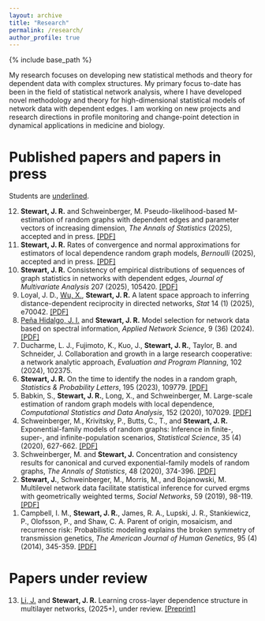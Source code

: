 ```yaml
--- 
layout: archive
title: "Research"
permalink: /research/
author_profile: true
---
```


{% include base_path %}


My research focuses on developing new statistical methods and theory 
for dependent data with complex structures. 
My primary focus to-date has been in the field of statistical network analysis, 
where I have developed novel methodology and theory for high-dimensional statistical models of network data 
with dependent edges.
I am working on new projects and research directions 
in profile monitoring and change-point detection in dynamical applications in medicine and biology.  


Published papers and papers in press
======
Students are <u>underlined</u>.
<ol reversed>
<li>
<b>Stewart, J. R.</b> and Schweinberger, M.
Pseudo-likelihood-based M-estimation of random graphs with dependent edges and parameter vectors of increasing dimension, 
<i>The Annals of Statistics</i> (2025), accepted and in press.  
<a href="https://jrstew.github.io/files/pl.pdf">[PDF]</a>
</li>
<li>
<b>Stewart, J. R.</b>
Rates of convergence and normal approximations for estimators of local dependence random graph models,
<i>Bernoulli</i> (2025), accepted and in press. <a href="https://jrstew.github.io/files/bernoulli.pdf">[PDF]</a>
</li>
<li>
<b>Stewart, J. R.</b>
Consistency of empirical distributions of sequences of graph statistics in networks with dependent edges, 
<i>Journal of Multivariate Analysis</i> 207 (2025), 105420. 
<a href="https://jrstew.github.io/files/emp_dist.pdf">[PDF]</a>
</li>
<li>
Loyal, J. D., <u>Wu, X.</u>, <b>Stewart, J. R.</b>
A latent space approach to inferring distance-dependent reciprocity in directed networks,
<i>Stat</i> 14 (1) (2025), e70042. 
<a href="https://jrstew.github.io/files/ls_rec.pdf">[PDF]</a>
</li>
<li>
<u>Peña Hidalgo, J. I.</u> and <b>Stewart, J. R.</b>
Model selection for network data based on spectral information,
<i>Applied Network Science</i>, 9 (36) (2024).
<a href="https://jrstew.github.io/files/ans.pdf">[PDF]</a>
</li>
<li>
Ducharme, L. J., Fujimoto, K., Kuo, J., <b>Stewart, J. R.</b>, Taylor, B. and Schneider, J.
Collaboration and growth in a large research cooperative: a network analytic approach, 
<i>Evaluation and Program Planning</i>, 102 (2024), 102375. 
</li>
<li>
<b>Stewart, J. R.</b> 
On the time to identify the nodes in a random graph,  
<i>Statistics & Probability Letters</i>, 195 (2023), 109779. 
<a href="https://jrstew.github.io/files/spl.pdf">[PDF]</a>
</li>
<li>
Babkin, S., <b> Stewart, J. R.</b>, Long, X., and Schweinberger, M.
Large-scale estimation of random graph models with local dependence, 
<i>Computational Statistics and Data Analysis</i>, 152 (2020), 107029.
<a href="https://jrstew.github.io/files/csda.pdf">[PDF]</a>
</li>
<li>
Schweinberger, M., Krivitsky, P., Butts, C., T., and <b>Stewart, J. R.</b>
Exponential-family models of random graphs: Inference in finite-, super-, and infinite-population scenarios,
<i>Statistical Science</i>, 35 (4) (2020), 627-662.
<a href="https://jrstew.github.io/files/stat_science.pdf">[PDF]</a>
</li>
<li>
Schweinberger, M. and <b>Stewart, J.</b>
Concentration and consistency results for canonical and curved exponential-family models of random graphs,
<i>The Annals of Statistics</i>, 48 (2020), 374-396.
<a href="https://jrstew.github.io/files/aos.pdf">[PDF]</a>
</li>
<li>
<b>Stewart, J.</b>, Schweinberger, M., Morris, M., and Bojanowski, M.
Multilevel network data facilitate statistical inference for curved ergms with geometrically weighted terms,
<i>Social Networks</i>, 59 (2019), 98-119.
<a href="https://jrstew.github.io/files/social_networks.pdf">[PDF]</a>
</li>
<li>
Campbell, I. M., <b>Stewart, J. R.</b>, James, R. A., Lupski, J. R., Stankiewicz, P., Olofsson, P., and Shaw, C. A.
Parent of origin, mosaicism, and recurrence risk: Probabilistic modeling explains the broken symmetry of transmission genetics,
<i>The American Journal of Human Genetics</i>, 95 (4) (2014), 345-359.
<a href="https://jrstew.github.io/files/ajhg.pdf">[PDF]</a>
</li>
</ol>


Papers under review
===========
<ol start="13">
<li>
<u>Li, J.</u> and <b>Stewart, J. R.</b>
Learning cross-layer dependence structure in multilayer networks,
(2025+), under review. <a href="https://jrstew.github.io/files/multi-layer.pdf">[Preprint]</a>
</li>
</ol>


 



